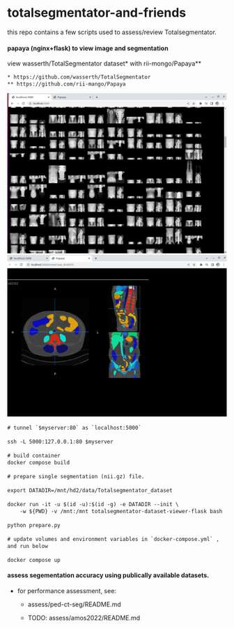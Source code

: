 # totalsegmentator-and-friends


this repo contains a few scripts used to assess/review Totalsegmentator.


#### papaya (nginx+flask) to view image and segmentation

view wasserth/TotalSegmentator dataset* with rii-mongo/Papaya**
```
* https://github.com/wasserth/TotalSegmentator
** https://github.com/rii-mango/Papaya
```
![overview](static/home.png "overview")
![view per scan with papaya](static/case.png "view per scan with papaya")

```
# tunnel `$myserver:80` as `localhost:5000`

ssh -L 5000:127.0.0.1:80 $myserver

# build container
docker compose build

# prepare single segmentation (nii.gz) file.

export DATADIR=/mnt/hd2/data/Totalsegmentator_dataset

docker run -it -u $(id -u):$(id -g) -e DATADIR --init \
    -w ${PWD} -v /mnt:/mnt totalsegmentator-dataset-viewer-flask bash

python prepare.py    

# update volumes and environment variables in `docker-compose.yml` , and run below

docker compose up

```

#### assess segementation accuracy using publically available datasets.


+ for performance assessment, see:

    + assess/ped-ct-seg/README.md

    + TODO: assess/amos2022/README.md


